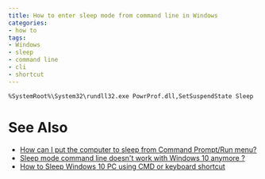 ```yaml
---
title: How to enter sleep mode from command line in Windows
categories:
- how to
tags:
- Windows
- sleep
- command line
- cli
- shortcut
---
```

```batch {title="sleep.cmd"}
%SystemRoot%\System32\rundll32.exe PowrProf.dll,SetSuspendState Sleep
```

# See Also
- [How can I put the computer to sleep from Command Prompt/Run menu?](https://superuser.com/questions/42124/how-can-i-put-the-computer-to-sleep-from-command-prompt-run-menu)
- [Sleep mode command line doesn't work with Windows 10 anymore ?](https://answers.microsoft.com/en-us/windows/forum/all/sleep-mode-command-line-doesnt-work-with-windows/6b8364f8-3e2d-4adb-9e32-2fdaaa81beca)
- [How to Sleep Windows 10 PC using CMD or keyboard shortcut](https://www.how2shout.com/how-to/how-to-sleep-windows-10-pc-using-cmd-or-keyboard-shortcut.html)